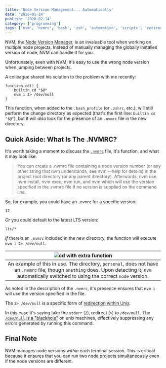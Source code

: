 ```yaml
---
title: 'Node Version Management... Automatically'
date: '2020-01-24'
publish: '2020-02-14'
category: ['programming']
tags: ['nvm', 'nvmrc', 'bash', 'zsh', 'automation', 'scripts', 'redirection']
---
```


NVM, the [Node Version Manager](https://github.com/nvm-sh/nvm), is an invaluable tool when working on multiple node projects. Instead of manually managing the globally installed version of node, NVM can handle it for you.

Unfortunately, even with NVM, it's easy to use the wrong node version when jumping between projects.

A colleague shared his solution to the problem with me recently:

```shell:title=.bash_profile
function cd() {
    builtin cd "$@"
    nvm i 2> /dev/null
}
```

This function, when added to the `.bash_profile` (or `.zshrc`, etc.), will still perform the change directory as expected (that's the first line: `builtin cd "$@"`), but it will _also_ look for the presence of an `.nvmrc` file in the new directory.

## Quick Aside: What Is The .NVMRC?

It's worth taking a moment to discuss the [`.nvmrc`](https://github.com/nvm-sh/nvm#nvmrc) file, it's function, and what it may look like:

> You can create a .nvmrc file containing a node version number (or any other string that nvm understands; see nvm --help for details) in the project root directory (or any parent directory). Afterwards, nvm use, nvm install, nvm exec, nvm run, and nvm which will use the version specified in the .nvmrc file if no version is supplied on the command line.

So, for example, you could have an `.nvmrc` for a specific version:

```shell:title=.nvmrc
12
```

_Or_ you could default to the latest LTS version:

```shell:title=.nvmrc
lts/*
```

_If_ there's an `.nvmrc` included in the new directory, the function will execute `nvm i 2> /dev/null`.

|                                         ![cd with extra function](https://res.cloudinary.com/scweiss1/image/upload/v1593200297/cd-in-practice_ks2zuy.png)                                          |
| :------------------------------------------------------------------------------------------------------------------------------------------------------------------------------------------------: |
| An example of this in use. The directory, `personal`, does not have an `.nvmrc` file, though `onething` does. Upon detecting it, `nvm` automatically switched to using the correct `node` version. |

As noted in the description of the `.nvmrc`, it's presence ensures that `nvm i` will use the version specified in the file.

The `2> /dev/null` is a specific form of [redirection within Unix](angled-brackets-bash-scripting).

In this case it's saying take the `stderr` (`2`), redirect (`>`) to `/dev/null`. The [`/dev/null` is a "blackhole"](https://askubuntu.com/a/350212) on unix machines, effectively suppressing any errors generated by running this command.

## Final Note

NVM manages node versions _within_ each terminal session. This is critical because it ensures that you can run two node projects simultaneously even if the node versions are different.
